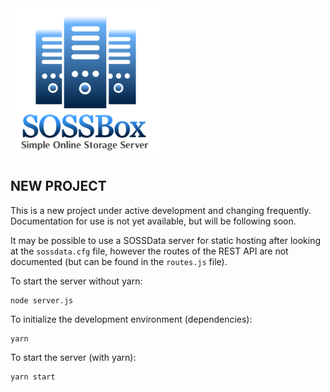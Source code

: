 <img src="logo.png" alt="SOSSData Server Logo" style="zoom:75%;" />

## NEW PROJECT
This is a new project under active development and changing frequently. Documentation for use is not yet available, but will be following soon.

It may be possible to use a SOSSData server for static hosting after looking at the `sossdata.cfg` file, however the routes of the REST API are not documented (but can be found in the `routes.js` file).

To start the server without yarn:
```
node server.js
```

To initialize the development environment (dependencies):
```
yarn
```
To start the server (with yarn):
```
yarn start
```

